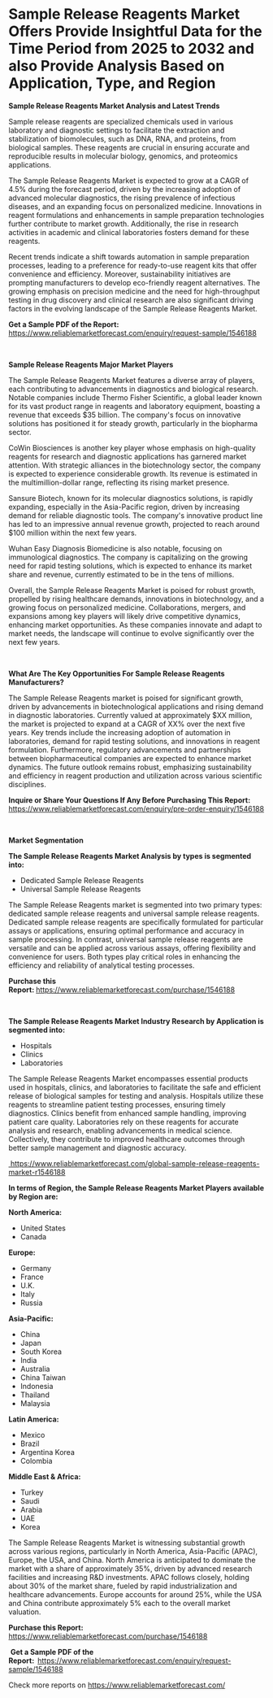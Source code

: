 <p><h1>Sample Release Reagents Market Offers Provide Insightful Data for the Time Period from 2025 to 2032 and also Provide Analysis Based on Application, Type, and Region</h1></p><p><strong>Sample Release Reagents Market Analysis and Latest Trends</strong></p>
<p><p>Sample release reagents are specialized chemicals used in various laboratory and diagnostic settings to facilitate the extraction and stabilization of biomolecules, such as DNA, RNA, and proteins, from biological samples. These reagents are crucial in ensuring accurate and reproducible results in molecular biology, genomics, and proteomics applications.</p><p>The Sample Release Reagents Market is expected to grow at a CAGR of 4.5% during the forecast period, driven by the increasing adoption of advanced molecular diagnostics, the rising prevalence of infectious diseases, and an expanding focus on personalized medicine. Innovations in reagent formulations and enhancements in sample preparation technologies further contribute to market growth. Additionally, the rise in research activities in academic and clinical laboratories fosters demand for these reagents.</p><p>Recent trends indicate a shift towards automation in sample preparation processes, leading to a preference for ready-to-use reagent kits that offer convenience and efficiency. Moreover, sustainability initiatives are prompting manufacturers to develop eco-friendly reagent alternatives. The growing emphasis on precision medicine and the need for high-throughput testing in drug discovery and clinical research are also significant driving factors in the evolving landscape of the Sample Release Reagents Market.</p></p>
<p><strong>Get a Sample PDF of the Report:&nbsp;</strong> <a href="https://www.reliablemarketforecast.com/enquiry/request-sample/1546188?utm_campaign=2781&utm_medium=2&utm_source=Github&utm_content=ia&utm_term=04032025&utm_id=sample-release-reagents">https://www.reliablemarketforecast.com/enquiry/request-sample/1546188</a></p>
<p>&nbsp;</p>
<p><strong>Sample Release Reagents Major Market Players</strong></p>
<p><p>The Sample Release Reagents Market features a diverse array of players, each contributing to advancements in diagnostics and biological research. Notable companies include Thermo Fisher Scientific, a global leader known for its vast product range in reagents and laboratory equipment, boasting a revenue that exceeds $35 billion. The company's focus on innovative solutions has positioned it for steady growth, particularly in the biopharma sector.</p><p>CoWin Biosciences is another key player whose emphasis on high-quality reagents for research and diagnostic applications has garnered market attention. With strategic alliances in the biotechnology sector, the company is expected to experience considerable growth. Its revenue is estimated in the multimillion-dollar range, reflecting its rising market presence.</p><p>Sansure Biotech, known for its molecular diagnostics solutions, is rapidly expanding, especially in the Asia-Pacific region, driven by increasing demand for reliable diagnostic tools. The company's innovative product line has led to an impressive annual revenue growth, projected to reach around $100 million within the next few years.</p><p>Wuhan Easy Diagnosis Biomedicine is also notable, focusing on immunological diagnostics. The company is capitalizing on the growing need for rapid testing solutions, which is expected to enhance its market share and revenue, currently estimated to be in the tens of millions.</p><p>Overall, the Sample Release Reagents Market is poised for robust growth, propelled by rising healthcare demands, innovations in biotechnology, and a growing focus on personalized medicine. Collaborations, mergers, and expansions among key players will likely drive competitive dynamics, enhancing market opportunities. As these companies innovate and adapt to market needs, the landscape will continue to evolve significantly over the next few years.</p></p>
<p>&nbsp;</p>
<p><strong>What Are The Key Opportunities For Sample Release Reagents Manufacturers?</strong></p>
<p><p>The Sample Release Reagents market is poised for significant growth, driven by advancements in biotechnological applications and rising demand in diagnostic laboratories. Currently valued at approximately $XX million, the market is projected to expand at a CAGR of XX% over the next five years. Key trends include the increasing adoption of automation in laboratories, demand for rapid testing solutions, and innovations in reagent formulation. Furthermore, regulatory advancements and partnerships between biopharmaceutical companies are expected to enhance market dynamics. The future outlook remains robust, emphasizing sustainability and efficiency in reagent production and utilization across various scientific disciplines.</p></p>
<p><strong>Inquire or Share Your Questions If Any Before Purchasing This Report:</strong> <a href="https://www.reliablemarketforecast.com/enquiry/pre-order-enquiry/1546188?utm_campaign=2781&utm_medium=2&utm_source=Github&utm_content=ia&utm_term=04032025&utm_id=sample-release-reagents">https://www.reliablemarketforecast.com/enquiry/pre-order-enquiry/1546188</a></p>
<p>&nbsp;</p>
<p><strong>Market Segmentation</strong></p>
<p><strong>The Sample Release Reagents Market Analysis by types is segmented into:</strong></p>
<p><ul><li>Dedicated Sample Release Reagents</li><li>Universal Sample Release Reagents</li></ul></p>
<p><p>The Sample Release Reagents market is segmented into two primary types: dedicated sample release reagents and universal sample release reagents. Dedicated sample release reagents are specifically formulated for particular assays or applications, ensuring optimal performance and accuracy in sample processing. In contrast, universal sample release reagents are versatile and can be applied across various assays, offering flexibility and convenience for users. Both types play critical roles in enhancing the efficiency and reliability of analytical testing processes.</p></p>
<p><strong>Purchase this Report:&nbsp;</strong><a href="https://www.reliablemarketforecast.com/purchase/1546188?utm_campaign=2781&utm_medium=2&utm_source=Github&utm_content=ia&utm_term=04032025&utm_id=sample-release-reagents">https://www.reliablemarketforecast.com/purchase/1546188</a></p>
<p>&nbsp;</p>
<p><strong>The Sample Release Reagents Market Industry Research by Application is segmented into:</strong></p>
<p><ul><li>Hospitals</li><li>Clinics</li><li>Laboratories</li></ul></p>
<p><p>The Sample Release Reagents Market encompasses essential products used in hospitals, clinics, and laboratories to facilitate the safe and efficient release of biological samples for testing and analysis. Hospitals utilize these reagents to streamline patient testing processes, ensuring timely diagnostics. Clinics benefit from enhanced sample handling, improving patient care quality. Laboratories rely on these reagents for accurate analysis and research, enabling advancements in medical science. Collectively, they contribute to improved healthcare outcomes through better sample management and diagnostic accuracy.</p></p>
<p><a href="https://www.reliablemarketforecast.com/global-sample-release-reagents-market-r1546188?utm_campaign=2781&utm_medium=2&utm_source=Github&utm_content=ia&utm_term=04032025&utm_id=sample-release-reagents">&nbsp;https://www.reliablemarketforecast.com/global-sample-release-reagents-market-r1546188</a></p>
<p><strong>In terms of Region, the Sample Release Reagents Market Players available by Region are:</strong></p>
<p>
    <p> <strong> North America: </strong>
        <ul>
            <li>United States</li>
            <li>Canada</li>
        </ul>
        </p> 
    <p> <strong> Europe: </strong>
        <ul>
            <li>Germany</li>
            <li>France</li>
            <li>U.K.</li>
            <li>Italy</li>
            <li>Russia</li>
        </ul>
        </p> 
    <p> <strong> Asia-Pacific: </strong>
        <ul>
            <li>China</li>
            <li>Japan</li>
            <li>South Korea</li>
            <li>India</li>
            <li>Australia</li>
            <li>China Taiwan</li>
            <li>Indonesia</li>
            <li>Thailand</li>
            <li>Malaysia</li>
        </ul>
        </p> 
    <p> <strong> Latin America: </strong>
        <ul>
            <li>Mexico</li>
            <li>Brazil</li>
            <li>Argentina Korea</li>
            <li>Colombia</li>
        </ul>
        </p> 
    <p> <strong> Middle East & Africa: </strong>
        <ul>
            <li>Turkey</li>
            <li>Saudi</li>
            <li>Arabia</li>
            <li>UAE</li>
            <li>Korea</li>
        </ul>
    </p>
    </p>
<p><p>The Sample Release Reagents Market is witnessing substantial growth across various regions, particularly in North America, Asia-Pacific (APAC), Europe, the USA, and China. North America is anticipated to dominate the market with a share of approximately 35%, driven by advanced research facilities and increasing R&D investments. APAC follows closely, holding about 30% of the market share, fueled by rapid industrialization and healthcare advancements. Europe accounts for around 25%, while the USA and China contribute approximately 5% each to the overall market valuation.</p></p>
<p><strong>Purchase this Report: </strong><a href="https://www.reliablemarketforecast.com/purchase/1546188?utm_campaign=2781&utm_medium=2&utm_source=Github&utm_content=ia&utm_term=04032025&utm_id=sample-release-reagents">https://www.reliablemarketforecast.com/purchase/1546188</a></p>
<p>&nbsp;<strong>Get a Sample PDF of the Report:&nbsp;&nbsp;</strong><a href="https://www.reliablemarketforecast.com/enquiry/request-sample/1546188?utm_campaign=2781&utm_medium=2&utm_source=Github&utm_content=ia&utm_term=04032025&utm_id=sample-release-reagents">https://www.reliablemarketforecast.com/enquiry/request-sample/1546188</a></p>
<p><strong></strong></p>
<p>Check more reports on <a href="https://www.reliablemarketforecast.com/?utm_campaign=2781&utm_medium=2&utm_source=Github&utm_content=ia&utm_term=04032025&utm_id=sample-release-reagents">https://www.reliablemarketforecast.com/</a></p>